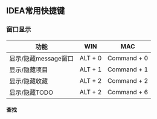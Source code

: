 ## IDEA常用快捷键



### 窗口显示

| 功能                 | WIN     | MAC         |
| -------------------- | ------- | ----------- |
| 显示/隐藏message窗口 | ALT + 0 | Command + 0 |
| 显示/隐藏项目        | ALT + 1 | Command + 1 |
| 显示/隐藏收藏        | ALT + 2 | Command + 2 |
| 显示/隐藏TODO        | ALT + 2 | Command + 6 |



#### 查找

